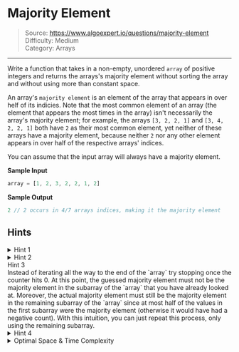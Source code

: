 # Majority Element
> Source: https://www.algoexpert.io/questions/majority-element  
> Difficulty: Medium  
> Category: Arrays
---

Write a function that takes in a non-empty, unordered `array` of positive integers
and returns the arrays's majority element without sorting the array and without
using more than constant space.

An array's `majority element` is an element of the array that appears in over
helf of its indicies. Note that the most common element of an array (the element
that appears the most times in the array) isn't necessarily the array's majority
element; for example, the arrays `[3, 2, 2, 1]` and `[3, 4, 2, 2, 1]` both have
`2` as their most common element, yet neither of these arrays have a majority
element, because neither `2` nor any other element appears in over half of the 
respective arrays' indices.

You can assume that the input array will always have a majority element.

**Sample Input**
```javascript
array = [1, 2, 3, 2, 2, 1, 2]
```

**Sample Output**
```javascript
2 // 2 occurs in 4/7 arrays indices, making it the majority element
```

## Hints

<details>
<summary>Hint 1</summary>
If the `array` were sorted, the middle element would have to be the majority
element. However, this does not produce an optimal algorithm. Can you find a 
solution that does not require sorting?
</details>

<details>
<summary>Hint 2</summary>
Try to first guess that the first element in the `array` is the
majority element. From here, iterate through the array, incrementing a counter
for each copy of that candidate element that is found, and decrementing the
counter for each other element that is found. If the counter ends greater than
1, then that element must be the majority element. Can you generalize this
idea to work for cases where the majority element isn't the first element?
</details>

</details>
<summary>Hint 3</summary>
Instead of iterating all the way to the end of the `array` try
stopping once the counter hits 0. At this point, the guessed majority element
must not be the majority element in the subarray of the `array`
that you have already looked at. Moreover, the actual majority element must
still be the majority element in the remaining subarray of the
`array` since at most half of the values in the first subarray
were the majority element (otherwise it would have had a negative count).
With this intuition, you can just repeat this process, only using the
remaining subarray.
</details>

<details>
<summary>Hint 4</summary>
This problem can also be solved using bit manipulation. Consider each of the
bits used to store an integer. For each of these bits, if over half of the
elements in the `array` have the bit set, then that bit must be
set in the majority element as well. Doing this for each bit can determine
which bits are set in the majority element, and thus what the majority
element is.
</details>

<details>
<summary>Optimal Space &amp; Time Complexity</summary>
O(n) time | O(1) space - where n is the number of elements in the array
</details>
